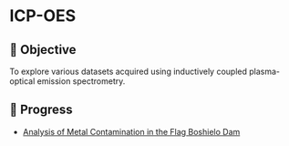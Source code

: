 # ICP-OES
## :thought_balloon: Objective 
To explore various datasets acquired using inductively coupled plasma-optical emission spectrometry.

## :wrench: Progress

* [Analysis of Metal Contamination in the Flag Boshielo Dam](https://github.com/ChrisMontez/ICP-OES/tree/main/Flag%20Boshielo%20Dam)


